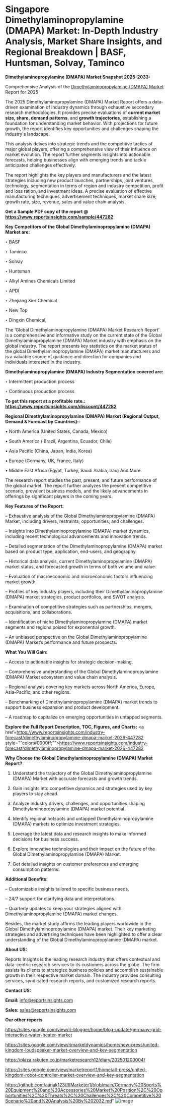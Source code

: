 # Singapore Dimethylaminopropylamine (DMAPA) Market: In-Depth Industry Analysis, Market Share Insights, and Regional Breakdown | BASF, Huntsman, Solvay, Taminco

<strong>Dimethylaminopropylamine (DMAPA) Market Snapshot 2025-2033:</strong>

Comprehensive Analysis of the <a href=https://www.reportsinsights.com/sample/447282>Dimethylaminopropylamine (DMAPA) Market</a> Report for 2025

The 2025 Dimethylaminopropylamine (DMAPA) Market Report offers a data-driven examination of industry dynamics through exhaustive secondary research methodologies. It provides precise evaluations of <strong>current market size, share, demand patterns</strong>, and <strong>growth trajectories</strong>, establishing a foundation for understanding market behavior. With projections for future growth, the report identifies key opportunities and challenges shaping the industry's landscape.

This analysis delves into strategic trends and the competitive tactics of major global players, offering a comprehensive view of their influence on market evolution. The report further segments insights into actionable forecasts, helping businesses align with emerging trends and tackle anticipated challenges effectively.

The report highlights the key players and manufacturers and the latest strategies including new product launches, partnerships, joint ventures, technology, segmentation in terms of region and industry competition, profit and loss ration, and investment ideas. A precise evaluation of effective manufacturing techniques, advertisement techniques, market share size, growth rate, size, revenue, sales and value chain analysis.

<strong>Get a Sample PDF copy of the report @ <a href=https://www.reportsinsights.com/sample/447282 style=color:#0000ff;>https://www.reportsinsights.com/sample/447282</a></strong>

<strong>Key Competitors of the Global Dimethylaminopropylamine (DMAPA) Market are:</strong>

‣ BASF

‣ Taminco

‣ Solvay

‣ Huntsman

‣ Alkyl Amines Chemicals Limited

‣ APDI

‣ Zhejiang Xier Chemical

‣ New Top

‣ Dingxin Chemical,

The ‘Global Dimethylaminopropylamine (DMAPA) Market Research Report’ is a comprehensive and informative study on the current state of the Global Dimethylaminopropylamine (DMAPA) Market industry with emphasis on the global industry. The report presents key statistics on the market status of the global Dimethylaminopropylamine (DMAPA) market manufacturers and is a valuable source of guidance and direction for companies and individuals interested in the industry.

<strong>Dimethylaminopropylamine (DMAPA) Industry Segmentation covered are:</strong>

‣ Intermittent production process

‣ Continuous production process

<strong>To get this report at a profitable rate.: <a href=https://www.reportsinsights.com/discount/447282 style=color:#0000ff;>https://www.reportsinsights.com/discount/447282</a></strong>

<strong>Regional Dimethylaminopropylamine (DMAPA) Market (Regional Output, Demand &amp; Forecast by Countries):-</strong>

• North America (United States, Canada, Mexico)

• South America ( Brazil, Argentina, Ecuador, Chile)

• Asia Pacific (China, Japan, India, Korea)

• Europe (Germany, UK, France, Italy)

• Middle East Africa (Egypt, Turkey, Saudi Arabia, Iran) And More.

The research report studies the past, present, and future performance of the global market. The report further analyzes the present competitive scenario, prevalent business models, and the likely advancements in offerings by significant players in the coming years.

<strong>Key Features of the Report:</strong>

– Exhaustive analysis of the Global Dimethylaminopropylamine (DMAPA) Market, including drivers, restraints, opportunities, and challenges.

– Insights into Dimethylaminopropylamine (DMAPA) market dynamics, including recent technological advancements and innovation trends.

– Detailed segmentation of the Dimethylaminopropylamine (DMAPA) market based on product type, application, end-users, and geography.

– Historical data analysis, current Dimethylaminopropylamine (DMAPA) market status, and forecasted growth in terms of both volume and value.

– Evaluation of macroeconomic and microeconomic factors influencing market growth.

– Profiles of key industry players, including their Dimethylaminopropylamine (DMAPA) market strategies, product portfolios, and SWOT analysis.

– Examination of competitive strategies such as partnerships, mergers, acquisitions, and collaborations.

– Identification of niche Dimethylaminopropylamine (DMAPA) market segments and regions poised for exponential growth.

– An unbiased perspective on the Global Dimethylaminopropylamine (DMAPA) Market’s performance and future prospects.

<strong>What You Will Gain:</strong>

– Access to actionable insights for strategic decision-making.

– Comprehensive understanding of the Global Dimethylaminopropylamine (DMAPA) Market ecosystem and value chain analysis.

– Regional analysis covering key markets across North America, Europe, Asia-Pacific, and other regions.

– Benchmarking of Dimethylaminopropylamine (DMAPA) market trends to support business expansion and product development.

– A roadmap to capitalize on emerging opportunities in untapped segments.

<strong>Explore the Full Report Description, TOC, Figures, and Charts:</strong>
<a href=https://www.reportsinsights.com/industry-forecast/dimethylaminopropylamine-dmapa-market-2026-447282 style=""color:#0000ff;"">https://www.reportsinsights.com/industry-forecast/dimethylaminopropylamine-dmapa-market-2026-447282</a>

<strong>Why Choose the Global Dimethylaminopropylamine (DMAPA) Market Report?</strong>

1. Understand the trajectory of the Global Dimethylaminopropylamine (DMAPA) Market with accurate forecasts and growth trends.

2. Gain insights into competitive dynamics and strategies used by key players to stay ahead.

3. Analyze industry drivers, challenges, and opportunities shaping Dimethylaminopropylamine (DMAPA) market potential.

4. Identify regional hotspots and untapped Dimethylaminopropylamine (DMAPA) markets to optimize investment strategies.

5. Leverage the latest data and research insights to make informed decisions for business success.

6. Explore innovative technologies and their impact on the future of the Global Dimethylaminopropylamine (DMAPA) Market.

7. Get detailed insights on customer preferences and emerging consumption patterns.

<strong>Additional Benefits:</strong>

– Customizable insights tailored to specific business needs.

– 24/7 support for clarifying data and interpretations.

– Quarterly updates to keep your strategies aligned with Dimethylaminopropylamine (DMAPA) market changes.

Besides, the market study affirms the leading players worldwide in the Global Dimethylaminopropylamine (DMAPA) market. Their key marketing strategies and advertising techniques have been highlighted to offer a clear understanding of the Global Dimethylaminopropylamine (DMAPA) market.

<strong><strong>About US</strong>:</strong>

Reports Insights is the leading research industry that offers contextual and data-centric research services to its customers across the globe. The firm assists its clients to strategize business policies and accomplish sustainable growth in their respective market domain. The industry provides consulting services, syndicated research reports, and customized research reports.

<strong>Contact US:</strong>

<p class=><b>Email:</b> <a href=mailto:info@reportsinsights.com>info@reportsinsights.com</a></p>
<p class=><b>Sales:</b> <a href=mailto:sales@reportsinsights.com>sales@reportsinsights.com</a></p>

<strong>Our other reports</strong>

<a href=https://sites.google.com/view/ri-blogger/home/blog-update/germany-grid-interactive-water-heater-market>https://sites.google.com/view/ri-blogger/home/blog-update/germany-grid-interactive-water-heater-market</a>

<a href=https://sites.google.com/view/rimarketdynamics/home/new-press/united-kingdom-loudspeaker-market-overview-and-key-segmentation>https://sites.google.com/view/rimarketdynamics/home/new-press/united-kingdom-loudspeaker-market-overview-and-key-segmentation</a>

<a href=https://plaza.rakuten.co.jp/marketresearch12/diary/202501200004/>https://plaza.rakuten.co.jp/marketresearch12/diary/202501200004/</a>

<a href=https://sites.google.com/view/marketreport1/home/all-press/united-kingdom-robot-controller-market-overview-and-key-segmentation>https://sites.google.com/view/marketreport1/home/all-press/united-kingdom-robot-controller-market-overview-and-key-segmentation</a>

<a href=https://github.com/aanak123/RIMarketer1/blob/main/Germany%20Sports%20Equipment%20and%20Accessories%20Market%20Position%2C%20Opportunities%2C%20Threats%2C%20Challenges%2C%20Competitive%20Scenario%20and%20Analysis%20By%202032.md>https://github.com/aanak123/RIMarketer1/blob/main/Germany%20Sports%20Equipment%20and%20Accessories%20Market%20Position%2C%20Opportunities%2C%20Threats%2C%20Challenges%2C%20Competitive%20Scenario%20and%20Analysis%20By%202032.md</a>"
![image](https://github.com/user-attachments/assets/5f3e66cb-fb03-42fb-bf66-c99e9a9c8f3a)
